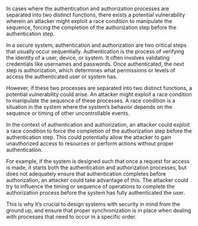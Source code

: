 In cases where the authentication and authorization processes are separated into two distinct functions, there exists a potential vulnerability wherein an attacker might exploit a race condition to manipulate the sequence, forcing the completion of the authorization step before the authentication step.

In a secure system, authentication and authorization are two critical steps that usually occur sequentially. Authentication is the process of verifying the identity of a user, device, or system. It often involves validating credentials like usernames and passwords. 
Once authenticated, the next step is authorization, which determines what permissions or levels of access the authenticated user or system has.

However, if these two processes are separated into two distinct functions, a potential vulnerability could arise. An attacker might exploit a race condition to manipulate the sequence of these processes. A race condition is a situation in the system where the system’s behavior depends on the sequence or timing of other uncontrollable events.

In the context of authentication and authorization, an attacker could exploit a race condition to force the completion of the authorization step before the authentication step. This could potentially allow the attacker to gain unauthorized access to resources or perform actions without proper authentication.

For example, if the system is designed such that once a request for access is made, it starts both the authentication and authorization processes, but does not adequately ensure that authentication completes before authorization, an attacker could take advantage of this. 
The attacker could try to influence the timing or sequence of operations to complete the authorization process before the system has fully authenticated the user.

This is why it’s crucial to design systems with security in mind from the ground up, and ensure that proper synchronization is in place when dealing with processes that need to occur in a specific order.
